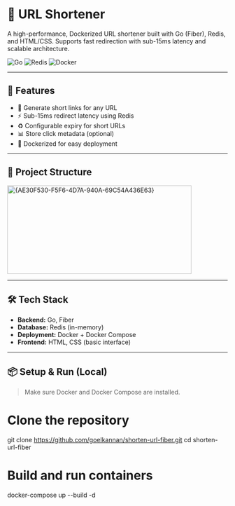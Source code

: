 # 🔗 URL Shortener

A high-performance, Dockerized URL shortener built with Go (Fiber), Redis, and HTML/CSS. Supports fast redirection with sub-15ms latency and scalable architecture.

![Go](https://img.shields.io/badge/Go-1.20-blue?logo=go) ![Redis](https://img.shields.io/badge/Redis-InMemory-red?logo=redis) ![Docker](https://img.shields.io/badge/Docker-Containerized-blue?logo=docker)

---

## 🚀 Features

- 🔐 Generate short links for any URL
- ⚡ Sub-15ms redirect latency using Redis
- ♻️ Configurable expiry for short URLs
- 📊 Store click metadata (optional)
- 🐳 Dockerized for easy deployment

---

## 📂 Project Structure

<img width="421" height="202" alt="{AE30F530-F5F6-4D7A-940A-69C54A436E63}" src="https://github.com/user-attachments/assets/1f3e255c-f05e-4245-b1b3-82095f858e2f" />

---

## 🛠️ Tech Stack

- **Backend:** Go, Fiber
- **Database:** Redis (in-memory)
- **Deployment:** Docker + Docker Compose
- **Frontend:** HTML, CSS (basic interface)

---

## 📦 Setup & Run (Local)

> Make sure Docker and Docker Compose are installed.

# Clone the repository
git clone https://github.com/goelkannan/shorten-url-fiber.git
cd shorten-url-fiber

# Build and run containers
docker-compose up --build -d

